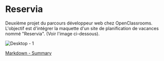 # Reservia
Deuxième projet du parcours développeur web chez OpenClassrooms. 
L'objectif est d'intégrer la maquette d'un site de planification de vacances nommé "Reservia".
(Voir l'image ci-dessous).

![Desktop - 1](https://user-images.githubusercontent.com/19226844/110243787-2fc39e00-7f5c-11eb-997b-a33280f2b527.png)

[Markdown - Summary](#Getting-started-with-Markdown)
